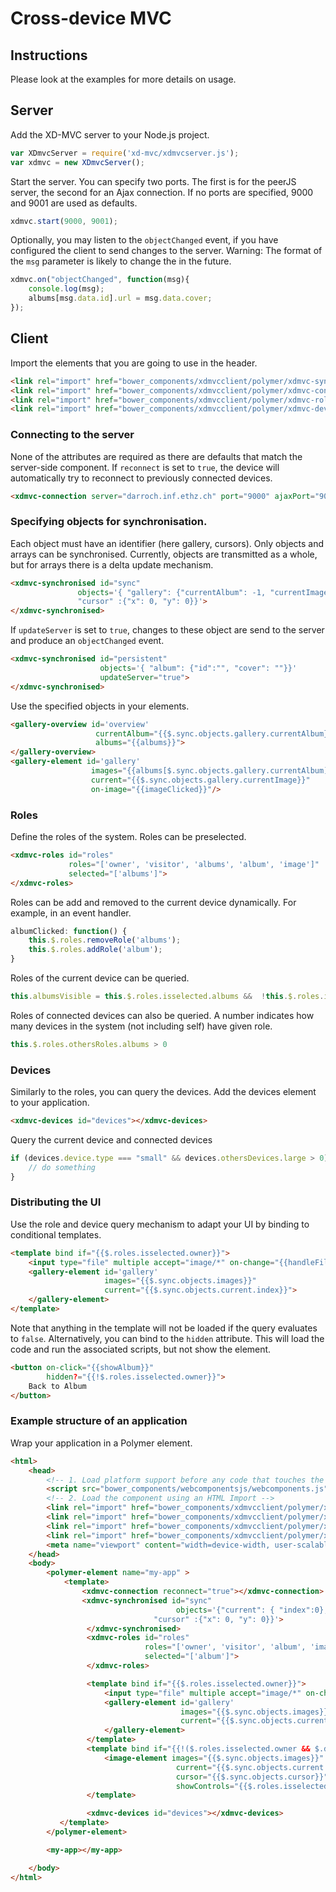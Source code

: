 # Cross-device MVC


## Instructions
Please look at the examples for more details on usage.

## Server

Add the XD-MVC server to your Node.js project.
```javascript
var XDmvcServer = require('xd-mvc/xdmvcserver.js');
var xdmvc = new XDmvcServer();
```

Start the server. You can specify two ports. The first is for the peerJS server, the second for an Ajax connection.
If no ports are specified, 9000 and 9001 are used as defaults.
```javascript
xdmvc.start(9000, 9001);
```

Optionally, you may listen to the `objectChanged` event, if you have configured the client to send changes to the server.
Warning: The format of the `msg` parameter is likely to change the in the future.

```javascript
xdmvc.on("objectChanged", function(msg){
    console.log(msg);
    albums[msg.data.id].url = msg.data.cover;
});
```

## Client
Import the elements that you are going to use in the header.
```html
<link rel="import" href="bower_components/xdmvcclient/polymer/xdmvc-synchronised.html">
<link rel="import" href="bower_components/xdmvcclient/polymer/xdmvc-connection.html">
<link rel="import" href="bower_components/xdmvcclient/polymer/xdmvc-roles.html">
<link rel="import" href="bower_components/xdmvcclient/polymer/xdmvc-devices.html">
```


### Connecting to the server
None of the attributes are required as there are defaults that match the server-side component.
If `reconnect` is set to `true`, the device will automatically try to reconnect to previously connected devices.
```html
<xdmvc-connection server="darroch.inf.ethz.ch" port="9000" ajaxPort="9001" reconnect="true"></xdmvc-connection>
```

### Specifying objects for synchronisation.
Each object must have an identifier (here gallery, cursors).
Only objects and arrays can be synchronised.
Currently, objects are transmitted as a whole, but for arrays there is a delta update mechanism.
```html
<xdmvc-synchronised id="sync"
               objects='{ "gallery": {"currentAlbum": -1, "currentImage": 0},
               "cursor" :{"x": 0, "y": 0}}'>
</xdmvc-synchronised>
```
If `updateServer` is set to `true`, changes to these object are send to the server and produce an `objectChanged` event.
```html
<xdmvc-synchronised id="persistent"
                    objects='{ "album": {"id":"", "cover": ""}}'
                    updateServer="true">
</xdmvc-synchronised>
```

Use the specified objects in your elements.
```html
<gallery-overview id='overview'
                   currentAlbum="{{$.sync.objects.gallery.currentAlbum}}"
                   albums="{{albums}}">
</gallery-overview>
<gallery-element id='gallery'
                  images="{{albums[$.sync.objects.gallery.currentAlbum].thumbs}}"
                  current="{{$.sync.objects.gallery.currentImage}}"
                  on-image="{{imageClicked}}"/>
```

### Roles
Define the roles of the system. Roles can be preselected.
```html
<xdmvc-roles id="roles"
             roles="['owner', 'visitor', 'albums', 'album', 'image']"
             selected="['albums']">
</xdmvc-roles>
```

Roles can be add and removed to the current device dynamically. For example, in an event handler.
```javascript
albumClicked: function() {
    this.$.roles.removeRole('albums');
    this.$.roles.addRole('album');
}
```

Roles of the current device can be queried.
```javascript
this.albumsVisible = this.$.roles.isselected.albums &&  !this.$.roles.isselected.visitor;
```

Roles of connected devices can also be queried. A number indicates how many devices in the system (not including self) have given role.
```javascript
this.$.roles.othersRoles.albums > 0
```


### Devices
Similarly to the roles, you can query the devices. Add the devices element to your application.
```html
<xdmvc-devices id="devices"></xdmvc-devices>
```

Query the current device and connected devices
```javascript
if (devices.device.type === "small" && devices.othersDevices.large > 0) {
    // do something
}
```

### Distributing the UI
Use the role and device query mechanism to adapt your UI by binding to conditional templates.

```html
<template bind if="{{$.roles.isselected.owner}}">
    <input type="file" multiple accept="image/*" on-change="{{handleFiles}}"/>
    <gallery-element id='gallery'
                     images="{{$.sync.objects.images}}"
                     current="{{$.sync.objects.current.index}}">
    </gallery-element>
</template>
```

Note that anything in the template will not be loaded if the query evaluates to `false`. Alternatively, you can bind to the `hidden` attribute.
This will load the code and run the associated scripts, but not show the element.
```html
<button on-click="{{showAlbum}}"
        hidden?="{{!$.roles.isselected.owner}}">
    Back to Album
</button>
```






### Example structure of an application
Wrap your application in a Polymer element.
```html
<html>
    <head>
        <!-- 1. Load platform support before any code that touches the DOM. -->
        <script src="bower_components/webcomponentsjs/webcomponents.js"></script>
        <!-- 2. Load the component using an HTML Import -->
        <link rel="import" href="bower_components/xdmvcclient/polymer/xdmvc-synchronised.html">
        <link rel="import" href="bower_components/xdmvcclient/polymer/xdmvc-connection.html">
        <link rel="import" href="bower_components/xdmvcclient/polymer/xdmvc-roles.html">
        <link rel="import" href="bower_components/xdmvcclient/polymer/xdmvc-devices.html">
        <meta name="viewport" content="width=device-width, user-scalable=no">
    </head>
    <body>
        <polymer-element name="my-app" >
            <template>
                <xdmvc-connection reconnect="true"></xdmvc-connection>
                <xdmvc-synchronised id="sync"
                                     objects='{"current": { "index":0}, "images": [],
                                "cursor" :{"x": 0, "y": 0}}'>
                 </xdmvc-synchronised>
                 <xdmvc-roles id="roles"
                              roles="['owner', 'visitor', 'album', 'image']"
                              selected="['album']">
                 </xdmvc-roles>

                 <template bind if="{{$.roles.isselected.owner}}">
                     <input type="file" multiple accept="image/*" on-change="{{handleFiles}}"/>
                     <gallery-element id='gallery'
                                      images="{{$.sync.objects.images}}"
                                      current="{{$.sync.objects.current.index}}">
                     </gallery-element>
                 </template>
                 <template bind if="{{!($.roles.isselected.owner && $.devices.othersDevices.large > 0)}}">
                     <image-element images="{{$.sync.objects.images}}"
                                     current="{{$.sync.objects.current.index}}"
                                     cursor="{{$.sync.objects.cursor}}"
                                     showControls="{{$.roles.isselected.owner}}"></image-element>
                 </template>

                 <xdmvc-devices id="devices"></xdmvc-devices>
           </template>
        </polymer-element>

        <my-app></my-app>

    </body>
</html>
```